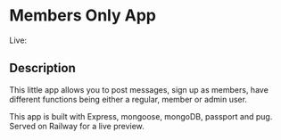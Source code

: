 # Members Only App

Live: 

## Description

This little app allows you to post messages, sign up as members, have different functions being either a regular, member or admin user.

This app is built with Express, mongoose, mongoDB, passport and pug. 
Served on Railway for a live preview.